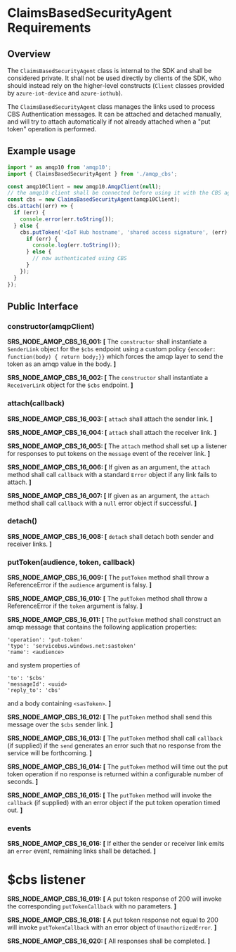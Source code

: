 # ClaimsBasedSecurityAgent Requirements

## Overview

The `ClaimsBasedSecurityAgent` class is internal to the SDK and shall be considered private. It shall not be used directly by clients of the SDK, who should instead rely on the higher-level constructs (`Client` classes provided by `azure-iot-device` and `azure-iothub`).

The `ClaimsBasedSecurityAgent` class manages the links used to process CBS Authentication messages. It can be attached and detached manually, and will try to attach automatically if not already attached when a "put token" operation is performed.

## Example usage

```typescript
import * as amqp10 from 'amqp10';
import { ClaimsBasedSecurityAgent } from './amqp_cbs';

const amqp10Client = new amqp10.AmqpClient(null);
// the amqp10 client shall be connected before using it with the CBS agent.
const cbs = new ClaimsBasedSecurityAgent(amqp10Client);
cbs.attach((err) => {
  if (err) {
    console.error(err.toString());
  } else {
    cbs.putToken('<IoT Hub hostname', 'shared access signature', (err) => {
      if (err) {
        console.log(err.toString());
      } else {
        // now authenticated using CBS
      }
    });
  }
});
```

## Public Interface

### constructor(amqpClient)

**SRS_NODE_AMQP_CBS_16_001: [** The `constructor` shall instantiate a `SenderLink` object for the `$cbs` endpoint using a custom policy `{encoder: function(body) { return body;}}` which forces the amqp layer to send the token as an amqp value in the body. **]**

**SRS_NODE_AMQP_CBS_16_002: [** The `constructor` shall instantiate a `ReceiverLink` object for the `$cbs` endpoint. **]**

### attach(callback)

**SRS_NODE_AMQP_CBS_16_003: [** `attach` shall attach the sender link. **]**

**SRS_NODE_AMQP_CBS_16_004: [** `attach` shall attach the receiver link. **]**

**SRS_NODE_AMQP_CBS_16_005: [** The `attach` method shall set up a listener for responses to put tokens on the `message` event of the receiver link. **]**

**SRS_NODE_AMQP_CBS_16_006: [** If given as an argument, the `attach` method shall call `callback` with a standard `Error` object if any link fails to attach. **]**

**SRS_NODE_AMQP_CBS_16_007: [** If given as an argument, the `attach` method shall call `callback` with a `null` error object if successful. **]**

### detach()

**SRS_NODE_AMQP_CBS_16_008: [** `detach` shall detach both sender and receiver links. **]**

### putToken(audience, token, callback)

**SRS_NODE_AMQP_CBS_16_009: [** The `putToken` method shall throw a ReferenceError if the `audience` argument is falsy. **]**

**SRS_NODE_AMQP_CBS_16_010: [** The `putToken` method shall throw a ReferenceError if the `token` argument is falsy. **]**

**SRS_NODE_AMQP_CBS_16_011: [** The `putToken` method shall construct an amqp message that contains the following application properties:
```
'operation': 'put-token'
'type': 'servicebus.windows.net:sastoken'
'name': <audience>
```

and system properties of

```
'to': '$cbs'
'messageId': <uuid>
'reply_to': 'cbs'
```

and a body containing `<sasToken>`. **]**

**SRS_NODE_AMQP_CBS_16_012: [** The `putToken` method shall send this message over the `$cbs` sender link. **]**

**SRS_NODE_AMQP_CBS_16_013: [** The `putToken` method shall call `callback` (if supplied) if the `send` generates an error such that no response from the service will be forthcoming. **]**

**SRS_NODE_AMQP_CBS_16_014: [** The `putToken` method will time out the put token operation if no response is returned within a configurable number of seconds. **]**

**SRS_NODE_AMQP_CBS_16_015: [** The `putToken` method will invoke the `callback` (if supplied) with an error object if the put token operation timed out. **]**

### events

**SRS_NODE_AMQP_CBS_16_016: [** If either the sender or receiver link emits an `error` event, remaining links shall be detached. **]**

# $cbs listener

**SRS_NODE_AMQP_CBS_16_019: [** A put token response of 200 will invoke the corresponding `putTokenCallback` with no parameters. **]**

**SRS_NODE_AMQP_CBS_16_018: [** A put token response not equal to 200 will invoke `putTokenCallback` with an error object of `UnauthorizedError`. **]**

**SRS_NODE_AMQP_CBS_16_020: [** All responses shall be completed. **]**
